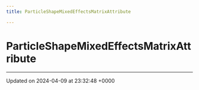 ```yaml
---
title: ParticleShapeMixedEffectsMatrixAttribute

---
```


# ParticleShapeMixedEffectsMatrixAttribute





-------------------------------

Updated on 2024-04-09 at 23:32:48 +0000